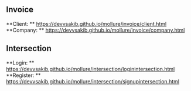 ## Invoice  

**Client: ** https://devvsakib.github.io/mollure/invoice/client.html
**Company: ** https://devvsakib.github.io/mollure/invoice/company.html

## Intersection

**Login: ** https://devvsakib.github.io/mollure/intersection/loginintersection.html
**Register: ** https://devvsakib.github.io/mollure/intersection/signupintersection.html